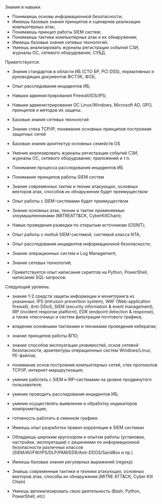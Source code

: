 Знания и навыки:

- Понимаешь основы информационной безопасности;
- Имеешь базовые знания принципов и сценариев реализации компьютерных атак;
- Понимаешь принцип работы SIEM систем;
- Понимаешь тактики компьютерных атак и их обнаружения;
- Имеешь базовые знания сетевых технологий;
- Умеешь анализировать журналы регистрации событий СЗИ, журналы ОС, сетевого оборудования, СУБД.

Приветствуется:

- Знания стандартов в области ИБ (СТО БР, PCI DSS), нормативных и руководящих документов ФСТЭК, ФСБ;
- Опыт расследования инцидентов ИБ;
- Навыки администрирования Firewall/IDS/IPS;
- Навыки администрирования ОС Linux/Windows, Microsoft AD, GPO, принципов и методов их защиты.

- Базовые знания сетевых технологий
- Знание стека TCP/IP, понимание основных принципов построения защитных сетей
- Базовые знания архитектур основных семейств OS
- Умение анализировать журналы регистрации событий СЗИ, журналы ОС, сетевого оборудования, приложений и т.п.
- Понимание процесса расследования инцидентов ИБ
- Понимание принципов работы SIEM систем
- Знание современных тактик и техник атакующих, основных векторов атак, способов их обнаружения будет преимуществом
- Опыт работы с SIEM-системами будет преимуществом

- Знание основных атак, техник и тактик применяемые злоумышленниками (MITREATT&CK, CyberKillChain);
- Навык проведения разведки по открытым источникам (OSINT);
- Опыт работы с любой SIEM-системой, системой класса NTA;
- Опыт расследования инцидентов информационной безопасности;
- Знание операционных систем и Log Management;
- Знание сетевых технологий;
- Приветствуется опыт написания скриптов на Python, PowerShell, написание SQL-запросов.


Следующий уровень:

- знание 1-2 средств защиты информации и мониторинга из указанных: IPS (intrusion prevention system), WAF (Web-application firewall), Anti-DDoS, SIEM (security information & event management), IRP (incident response platform), EDR (endpoint detection & response), а также «песочниц» и систем фильтрации почтового трафика;
- владение основными тактиками и техниками проведения кибератак;
- знание принципов работы ВПО;
- знание способов эксплуатации уязвимостей, основ сетевой безопасности, архитектуры операционных систем Windows/Linux, PE-файлов;
- понимание основ построения компьютерных сетей, стек протоколов TCP/IP, интернет-маршрутизация;
- умение работать с SIEM и IRP-системами на уровне продвинутого пользователя;
- умение проводить расследования инцидентов ИБ;
- умение осуществлять выявление и обработку индикаторов компрометации;
- готовность работать в сменном графике.

- Имеешь опыт разработки правил корреляции в SIEM системах
- Обладаешь широким кругозором и опытом работы (установки, настройки, эксплуатации) c решениями по информационной безопасности различных классов (SIEM/AV/FW/IPS/DLP/PAM/EDR/Anti-DDOS/SandBox и пр.)
- Имеешь базовые знания регулярных выражений (regexp)
- Знаешь современные тактики и техники атакующих, основных векторов атак, способы их обнаружения.(MITRE ATT&CK, Cyber Kill Chain)
- Умеешь автоматизировать свою деятельность (Bash, Python, PowerShell, etc)